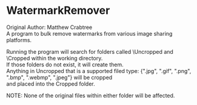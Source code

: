 # WatermarkRemover
Original Author: Matthew Crabtree  
A program to bulk remove watermarks from various image sharing platforms.  
  
Running the program will search for folders called \Uncropped and \Cropped within the working directory.  
If those folders do not exist, it will create them.  
Anything in Uncropped that is a supported filed type: {".jpg", ".gif", ".png", ".bmp", ".webmp", ".jpeg"} will be cropped  
and placed into the Cropped folder.  
  
NOTE: None of the original files within either folder will be affected.
